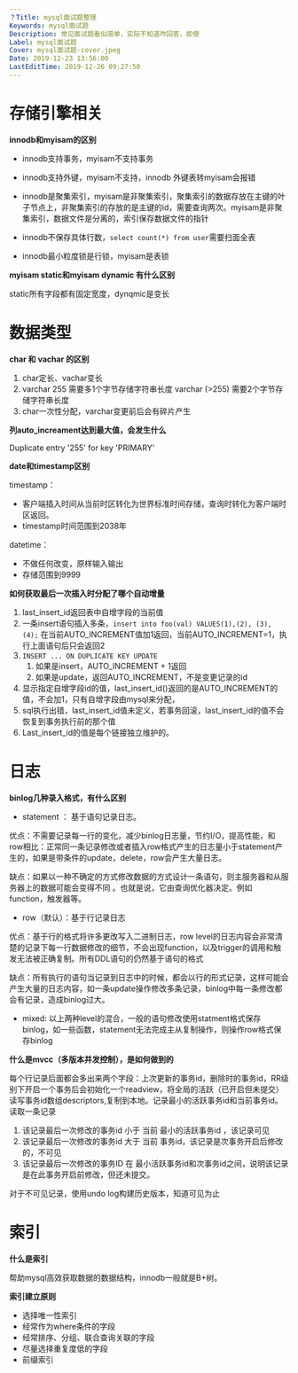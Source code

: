 ```yaml
---
？Title: mysql面试题整理
Keywords: mysql面试题
Description: 常见面试题看似简单，实际不知道咋回答，即使
Label: mysql面试题
Cover: mysql面试题-cover.jpeg
Date: 2019-12-23 13:56:00
LastEditTime: 2019-12-26 09:27:50
---
```


# 存储引擎相关

**innodb和myisam的区别**

- innodb支持事务，myisam不支持事务

- innodb支持外键，myisam不支持，innodb 外键表转myisam会报错

- innodb是聚集索引，myisam是非聚集索引，聚集索引的数据存放在主键的叶子节点上，非聚集索引的存放的是主键的id，需要查询两次。myisam是非聚集索引，数据文件是分离的，索引保存数据文件的指针

- innodb不保存具体行数，`select count(*) from user`需要扫面全表
- innodb最小粒度锁是行锁，myisam是表锁

**myisam static和myisam dynamic 有什么区别**

static所有字段都有固定宽度，dynqmic是变长

# 数据类型

**char 和 vachar 的区别**

1. char定长、vachar变长
2. varchar 255 需要多1个字节存储字符串长度 varchar (>255) 需要2个字节存储字符串长度
3. char一次性分配，varchar变更前后会有碎片产生

**列auto_increament达到最大值，会发生什么**

Duplicate entry '255' for key 'PRIMARY'

**date和timestamp区别**

timestamp：

-   客户端插入时间从当前时区转化为世界标准时间存储，查询时转化为客户端时区返回。
-   timestamp时间范围到2038年

datetime：

-   不做任何改变，原样输入输出
-   存储范围到9999

**如何获取最后一次插入时分配了哪个自动增量**

1.  last_insert_id返回表中自增字段的当前值
2.  一条insert语句插入多条，`insert into foo(val) VALUES(1),(2), (3), (4);` 在当前AUTO_INCREMENT值加1返回，当前AUTO_INCREMENT=1，执行上面语句后只会返回2
3.  `INSERT ... ON DUPLICATE KEY UPDATE` 
    1.  如果是insert，AUTO_INCREMENT + 1返回
    2.  如果是update，返回AUTO_INCREMENT，不是变更记录的id
4.  显示指定自增字段id的值，last_insert_id()返回的是AUTO_INCREMENT的值，不会加1，只有自增字段由mysql来分配，
5.  sql执行出错，last_insert_id值未定义，若事务回滚，last_insert_id的值不会恢复到事务执行前的那个值
6.  Last_insert_id的值是每个链接独立维护的。

# 日志

**binlog几种录入格式，有什么区别**

- statement ： 基于语句记录日志。

优点：不需要记录每一行的变化，减少binlog日志量，节约I/O，提高性能，和row相比：正常同一条记录修改或者插入row格式产生的日志量小于statement产生的，如果是带条件的update，delete，row会产生大量日志。

缺点：如果以一种不确定的方式修改数据的方式设计一条语句，则主服务器和从服务器上的数据可能会变得不同 。也就是说，它由查询优化器决定。例如function，触发器等。

- row（默认）：基于行记录日志

优点：基于行的格式将许多更改写入二进制日志，row level的日志内容会非常清楚的记录下每一行数据修改的细节，不会出现function，以及trigger的调用和触发无法被正确复制。所有DDL语句的仍然基于语句的格式

缺点：所有执行的语句当记录到日志中的时候，都会以行的形式记录，这样可能会产生大量的日志内容，如一条update操作修改多条记录，binlog中每一条修改都会有记录，造成binlog过大。

- mixed: 以上两种level的混合，一般的语句修改使用statment格式保存binlog，如一些函数，statement无法完成主从复制操作，则操作row格式保存binlog

**什么是mvcc（多版本并发控制），是如何做到的**

每个行记录后面都会多出来两个字段：上次更新的事务id，删除时的事务id，RR级别下开启一个事务后会初始化一个readview，将全局的活跃（已开启但未提交）读写事务id数组descriptors,复制到本地。记录最小的活跃事务id和当前事务id。读取一条记录

1. 该记录最后一次修改的事务id 小于 当前 最小的活跃事务id ，该记录可见
2. 该记录最后一次修改的事务id 大于 当前 事务id，该记录是次事务开启后修改的，不可见
3. 该记录最后一次修改的事务ID 在 最小活跃事务id和次事务id之间，说明该记录是在此事务开启前修改，但还未提交。

对于不可见记录，使用undo log构建历史版本，知道可见为止

# 索引

**什么是索引**

帮助mysql高效获取数据的数据结构，innodb一般就是B+树。

**索引建立原则**

- 选择唯一性索引
- 经常作为where条件的字段
- 经常排序、分组、联合查询关联的字段
- 尽量选择重复度低的字段
- 前缀索引
